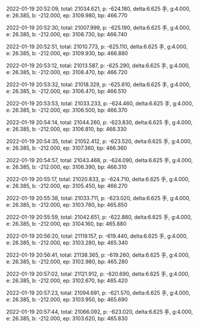2022-01-19 20:52:09, total: 21034.621, p: -624.180, delta:6.625 手, g:4.000, e: 26.385, b: -212.000, ep: 3109.980, bp: 466.770

2022-01-19 20:52:30, total: 21007.999, p: -625.190, delta:6.625 手, g:4.000, e: 26.385, b: -212.000, ep: 3108.730, bp: 466.740

2022-01-19 20:52:51, total: 21010.773, p: -625.110, delta:6.625 手, g:4.000, e: 26.385, b: -212.000, ep: 3109.930, bp: 466.880

2022-01-19 20:53:12, total: 21013.587, p: -625.290, delta:6.625 手, g:4.000, e: 26.385, b: -212.000, ep: 3108.470, bp: 466.720

2022-01-19 20:53:32, total: 21018.329, p: -625.610, delta:6.625 手, g:4.000, e: 26.385, b: -212.000, ep: 3106.470, bp: 466.510

2022-01-19 20:53:53, total: 21033.233, p: -624.460, delta:6.625 手, g:4.000, e: 26.385, b: -212.000, ep: 3106.500, bp: 466.370

2022-01-19 20:54:14, total: 21044.260, p: -623.830, delta:6.625 手, g:4.000, e: 26.385, b: -212.000, ep: 3106.810, bp: 466.330

2022-01-19 20:54:35, total: 21052.412, p: -623.520, delta:6.625 手, g:4.000, e: 26.385, b: -212.000, ep: 3107.360, bp: 466.360

2022-01-19 20:54:57, total: 21043.468, p: -624.090, delta:6.625 手, g:4.000, e: 26.385, b: -212.000, ep: 3106.390, bp: 466.310

2022-01-19 20:55:17, total: 21020.833, p: -624.710, delta:6.625 手, g:4.000, e: 26.385, b: -212.000, ep: 3105.450, bp: 466.270

2022-01-19 20:55:38, total: 21033.711, p: -623.020, delta:6.625 手, g:4.000, e: 26.385, b: -212.000, ep: 3103.780, bp: 465.850

2022-01-19 20:55:59, total: 21042.651, p: -622.880, delta:6.625 手, g:4.000, e: 26.385, b: -212.000, ep: 3104.160, bp: 465.880

2022-01-19 20:56:20, total: 21119.157, p: -619.440, delta:6.625 手, g:4.000, e: 26.385, b: -212.000, ep: 3103.280, bp: 465.340

2022-01-19 20:56:41, total: 21138.365, p: -619.260, delta:6.625 手, g:4.000, e: 26.385, b: -212.000, ep: 3102.980, bp: 465.280

2022-01-19 20:57:02, total: 21121.912, p: -620.690, delta:6.625 手, g:4.000, e: 26.385, b: -212.000, ep: 3102.670, bp: 465.420

2022-01-19 20:57:23, total: 21094.691, p: -621.570, delta:6.625 手, g:4.000, e: 26.385, b: -212.000, ep: 3103.950, bp: 465.690

2022-01-19 20:57:44, total: 21066.092, p: -623.020, delta:6.625 手, g:4.000, e: 26.385, b: -212.000, ep: 3103.620, bp: 465.830
